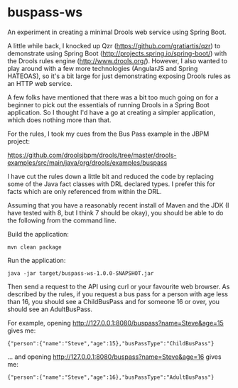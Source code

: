 buspass-ws
===

An experiment in creating a minimal Drools web service using Spring Boot.

A little while back, I knocked up Qzr (https://github.com/gratiartis/qzr) to demonstrate using Spring Boot (http://projects.spring.io/spring-boot/) with the Drools rules engine (http://www.drools.org/). However, I also wanted to play around with a few more technologies (AngularJS and Spring HATEOAS), so it's a bit large for just demonstrating exposing Drools rules as an HTTP web service.

A few folks have mentioned that there was a bit too much going on for a beginner to pick out the essentials of running Drools in a Spring Boot application. So I thought I'd have a go at creating a simpler application, which does nothing more than that.

For the rules, I took my cues from the Bus Pass example in the JBPM project:

https://github.com/droolsjbpm/drools/tree/master/drools-examples/src/main/java/org/drools/examples/buspass

I have cut the rules down a little bit and reduced the code by replacing some of the Java fact classes with DRL declared types. I prefer this for facts which are only referenced from within the DRL.

Assuming that you have a reasonably recent install of Maven and the JDK (I have tested with 8, but I think 7 should be okay), you should be able to do the following from the command line.

Build the application:

    mvn clean package

Run the application:

    java -jar target/buspass-ws-1.0.0-SNAPSHOT.jar

Then send a request to the API using curl or your favourite web browser. As described by the rules, if you request a bus pass for a person with age less than 16, you should see a ChildBusPass and for someone 16 or over, you should see an AdultBusPass.

For example, opening http://127.0.0.1:8080/buspass?name=Steve&age=15 gives me:
    
    {"person":{"name":"Steve","age":15},"busPassType":"ChildBusPass"}
    
... and opening http://127.0.0.1:8080/buspass?name=Steve&age=16 gives me:
    
    {"person":{"name":"Steve","age":16},"busPassType":"AdultBusPass"}

